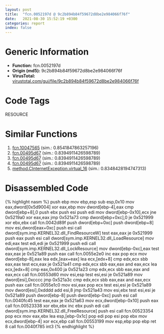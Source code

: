 ```yaml
---
layout: post
title:  "fcn.0052197d @ 9c2b894b84f59672d8be2e984066f76f"
date:   2021-08-30 15:52:19 +0300
categories: report
index: false
---
```


# Generic Information
- **Function:** fcn.0052197d
- **Origin (md5):** 9c2b894b84f59672d8be2e984066f76f
- **VirusTotal:** [virustotal.com/gui/file/9c2b894b84f59672d8be2e984066f76f][virustotal_ref]

# Code Tags
<span class="tag" id="RESOURCE">RESOURCE</span>


# Similar Functions

1. [fcn.10047565][similar_1_ref] (sim.: 0.8541847863257196)
2. [fcn.00495d67][similar_2_ref] (sim.: 0.8394911426598789)
3. [fcn.00495d67][similar_3_ref] (sim.: 0.8394911426598789)
4. [fcn.00495d67][similar_4_ref] (sim.: 0.8394911426598789)
5. [method.CInternetException.virtual\_16][similar_5_ref] (sim.: 0.8348428194747313)


# Disassembled Code

{% highlight nasm %}
push ebp
mov ebp,esp
sub esp,0x10
mov eax,dword[0x5d9004]
xor eax,ebp
mov dword[ebp-4],eax
cmp dword[ebp+8],0
push ebx
push esi
push edi
mov dword[ebp-0x10],ecx
jne 0x5219a0
xor eax,eax
jmp 0x521a73
cmp dword[ebp+0xc],0
je 0x521999
xor ebx,ebx
call fcn.0042d89f
push dword[ebp+0xc]
push dword[ebp+8]
mov esi,dword[eax+0xc]
push esi
call dword[sym.imp.KERNEL32.dll_FindResourceW]
test eax,eax
je 0x521999
push eax
push esi
call dword[sym.imp.KERNEL32.dll_LoadResource]
mov edi,eax
test edi,edi
je 0x521999
push edi
call dword[sym.imp.KERNEL32.dll_LockResource]
mov dword[ebp-0xc],eax
test eax,eax
je 0x521a89
push eax
call fcn.0055e2e0
inc eax
pop ecx
mov dword[ebp-8],eax
lea edx,[eax+eax]
lea ecx,[edx+8]
cmp edx,ecx
sbb eax,eax
test ecx,eax
je 0x521a41
cmp edx,ecx
sbb eax,eax
and eax,ecx
lea ecx,[edx+8]
cmp eax,0x400
ja 0x521a23
cmp edx,ecx
sbb eax,eax
and eax,ecx
call fcn.00553d60
mov esi,esp
test esi,esi
je 0x521a89
mov dword[esi],0xcccc
jmp 0x521a3c
cmp edx,ecx
sbb eax,eax
and eax,ecx
push eax
call fcn.0055e1c0
mov esi,eax
pop ecx
test esi,esi
je 0x521a89
mov dword[esi],0xdddd
add esi,8
jmp 0x521a43
mov esi,ebx
test esi,esi
je 0x521a89
push dword[ebp-8]
push dword[ebp-0xc]
push esi
call fcn.0040fc45
test eax,eax
je 0x521a63
mov ecx,dword[ebp-0x10]
push eax
call fcn.00523338
xor ebx,ebx
inc ebx
push edi
call dword[sym.imp.KERNEL32.dll_FreeResource]
push esi
call fcn.00523354
pop ecx
mov eax,ebx
lea esp,[ebp-0x1c]
pop edi
pop esi
pop ebx
mov ecx,dword[ebp-4]
xor ecx,ebp
call fcn.00553199
mov esp,ebp
pop ebp
ret 8
call fcn.0040f785
int3 
{% endhighlight %}


[similar_1_ref]: /report/fcn.10047565@e5d49e0823e602f2ee948ac39d32c1eb
[similar_2_ref]: /report/fcn.00495d67@152885a790b99953ce23874f0947b7bd
[similar_3_ref]: /report/fcn.00495d67@fb9b7d22bc1c143ac66b0575cbdd088d
[similar_4_ref]: /report/fcn.00495d67@912f1d013a0d6151bc7a7cef6da1b2a0
[similar_5_ref]: /report/method.CInternetException.virtual_16@c60344b51fa39a329b92557d24ff7670
[virustotal_ref]: https://www.virustotal.com/gui/file/9c2b894b84f59672d8be2e984066f76f